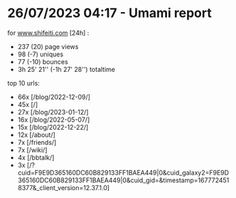 # 26/07/2023 04:17 - Umami report
for www.shifeiti.com [24h] :

 - 237 (20) page views
 - 98 (-7) uniques
 - 77 (-10) bounces
 - 3h 25' 21'' (-1h 27' 28'') totaltime


top 10 urls:
 - 66x [/blog/2022-12-09/]
 - 45x [/]
 - 27x [/blog/2023-01-12/]
 - 16x [/blog/2022-05-07/]
 - 15x [/blog/2022-12-22/]
 - 12x [/about/]
 - 7x [/friends/]
 - 7x [/wiki/]
 - 4x [/bbtalk/]
 - 3x [/?cuid=F9E9D365160DC60B829133FF1BAEA449|0&cuid_galaxy2=F9E9D365160DC60B829133FF1BAEA449|0&cuid_gid=&timestamp=1677724518377&_client_version=12.37.1.0]


